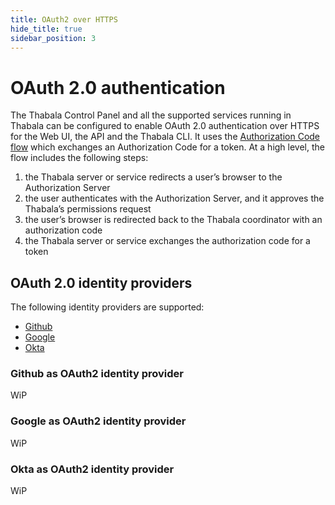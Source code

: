 ```yaml
---
title: OAuth2 over HTTPS
hide_title: true
sidebar_position: 3
---
```

# OAuth 2.0 authentication

The Thabala Control Panel and all the supported services running in Thabala can be configured to enable OAuth 2.0 authentication over HTTPS
for the Web UI, the API and the Thabala CLI. It uses the [Authorization Code flow](https://www.rfc-editor.org/rfc/rfc6749#section-1.3.1)
which exchanges an Authorization Code for a token. At a high level, the flow includes the following steps:

1. the Thabala server or service redirects a user’s browser to the Authorization Server
2. the user authenticates with the Authorization Server, and it approves the Thabala’s permissions request
3. the user’s browser is redirected back to the Thabala coordinator with an authorization code
4. the Thabala server or service exchanges the authorization code for a token

## OAuth 2.0 identity providers

The following identity providers are supported:

* [Github](#github-as-oauth2-identity-provider)
* [Google](#google-as-oauth2-identity-provider)
* [Okta](#okta-as-oauth2-identity-provider)

### Github as OAuth2 identity provider

WiP

### Google as OAuth2 identity provider

WiP

### Okta as OAuth2 identity provider

WiP
